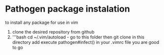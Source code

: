 # Pathogen package instalation 

to install any package for use in vim
1. clone the desired repository from github
2. '''bash cd ~/.vim/autoload - go to this folder
then git clone <repo> in this directory 
add execute pathogen#infect() in your .vimrc file 
you are good to go

